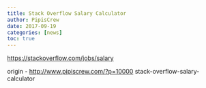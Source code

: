 ```yaml
---
title: Stack Overflow Salary Calculator
author: PipisCrew
date: 2017-09-19
categories: [news]
toc: true
---
```


https://stackoverflow.com/jobs/salary

origin - http://www.pipiscrew.com/?p=10000 stack-overflow-salary-calculator
